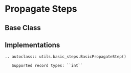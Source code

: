 # Propagate Steps

## Base Class

## Implementations

```{eval-rst}
.. autoclass:: utils.basic_steps.BasicPropagateStep()

   Supported record types: ``int``
```